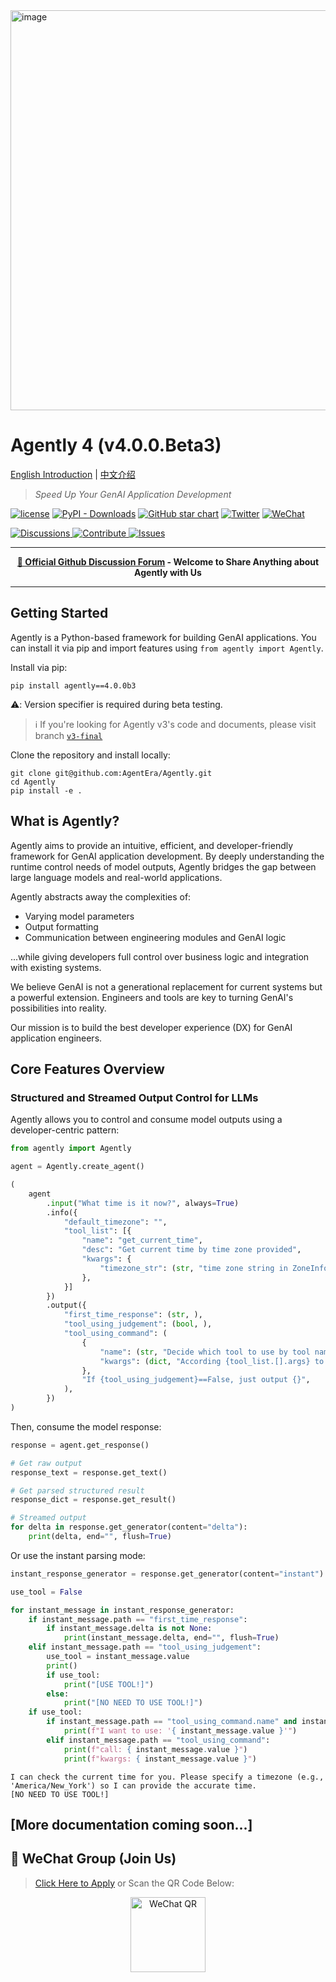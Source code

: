 <img width="640" alt="image" src="https://github.com/user-attachments/assets/c645d031-c8b0-4dba-a515-9d7a4b0a6881" />

# Agently 4 (v4.0.0.Beta3)

[English Introduction](https://github.com/AgentEra/Agently/blob/main/README.md) | [中文介绍](https://github.com/AgentEra/Agently/blob/main/README_CN.md)


> *Speed Up Your GenAI Application Development*

[![license](https://img.shields.io/badge/license-Apache2.0-blue.svg?style=flat-square)](https://github.com/AgentEra/Agently/blob/main/LICENSE)
[![PyPI - Downloads](https://img.shields.io/pypi/dm/agently?style=flat-square)](https://pypistats.org/packages/agently)
[![GitHub star chart](https://img.shields.io/github/stars/agentera/agently?style=flat-square)](https://star-history.com/#agentera/agently)
[![Twitter](https://img.shields.io/twitter/url/https/twitter.com/AgentlyTech.svg?style=social&label=Follow%20%40AgentlyTech)](https://x.com/AgentlyTech)
<a href="https://doc.weixin.qq.com/forms/AIoA8gcHAFMAScAhgZQABIlW6tV3l7QQf">
<img alt="WeChat" src="https://img.shields.io/badge/WeChat%20Group-Apply-brightgreen?logo=wechat&style=flat-square">
</a>

<p>
  <a href="https://github.com/AgentEra/Agently/discussions/categories/general">
    <img alt="Discussions" src="https://img.shields.io/badge/Agently%20General%20Discussions-JOIN-brightgreen.svg?style=for-the-badge" />
  </a>
  <a href="https://github.com/AgentEra/Agently/discussions/categories/contribute-to-agently-4">
    <img alt="Contribute" src="https://img.shields.io/badge/Contribute%20to%20Agently%204%20-Join-blueviolet.svg?style=for-the-badge">
  </a>
  <a href="https://github.com/AgentEra/Agently/issues">
    <img alt="Issues" src="https://img.shields.io/badge/Report%20Issues-Report-red.svg?style=for-the-badge">
  </a>
</p>

<hr />

<p align="center">
    <b><a href = "https://github.com/AgentEra/Agently/discussions">💬 Official Github Discussion Forum</a> - Welcome to Share Anything about Agently with Us</b>
</p>

<hr />

## Getting Started

Agently is a Python-based framework for building GenAI applications. You can install it via pip and import features using `from agently import Agently`.

Install via pip:

```shell
pip install agently==4.0.0b3
```

⚠️: Version specifier is required during beta testing.

> ℹ️ If you're looking for Agently v3's code and documents, please visit branch [`v3-final`](https://github.com/AgentEra/Agently/tree/v3-final)

Clone the repository and install locally:

```shell
git clone git@github.com:AgentEra/Agently.git
cd Agently
pip install -e .
```

## What is Agently?

Agently aims to provide an intuitive, efficient, and developer-friendly framework for GenAI application development. By deeply understanding the runtime control needs of model outputs, Agently bridges the gap between large language models and real-world applications.

Agently abstracts away the complexities of:
- Varying model parameters
- Output formatting
- Communication between engineering modules and GenAI logic

...while giving developers full control over business logic and integration with existing systems.

We believe GenAI is not a generational replacement for current systems but a powerful extension. Engineers and tools are key to turning GenAI's possibilities into reality.

Our mission is to build the best developer experience (DX) for GenAI application engineers.

## Core Features Overview

### Structured and Streamed Output Control for LLMs

Agently allows you to control and consume model outputs using a developer-centric pattern:

```python
from agently import Agently

agent = Agently.create_agent()

(
    agent
        .input("What time is it now?", always=True)
        .info({
            "default_timezone": "",
            "tool_list": [{
                "name": "get_current_time",
                "desc": "Get current time by time zone provided",
                "kwargs": {
                    "timezone_str": (str, "time zone string in ZoneInfo()"),
                },
            }]
        })
        .output({
            "first_time_response": (str, ),
            "tool_using_judgement": (bool, ),
            "tool_using_command": (
                {
                    "name": (str, "Decide which tool to use by tool name:{tool_list.[].name}"),
                    "kwargs": (dict, "According {tool_list.[].args} to output kwargs dictionary"),
                },
                "If {tool_using_judgement}==False, just output {}",
            ),
        })
)
```

Then, consume the model response:

```python
response = agent.get_response()

# Get raw output
response_text = response.get_text()

# Get parsed structured result
response_dict = response.get_result()

# Streamed output
for delta in response.get_generator(content="delta"):
    print(delta, end="", flush=True)
```

Or use the instant parsing mode:

```python
instant_response_generator = response.get_generator(content="instant")

use_tool = False

for instant_message in instant_response_generator:
    if instant_message.path == "first_time_response":
        if instant_message.delta is not None:
            print(instant_message.delta, end="", flush=True)
    elif instant_message.path == "tool_using_judgement":
        use_tool = instant_message.value
        print()
        if use_tool:
            print("[USE TOOL!]")
        else:
            print("[NO NEED TO USE TOOL!]")
    if use_tool:
        if instant_message.path == "tool_using_command.name" and instant_message.is_complete:
            print(f"I want to use: '{ instant_message.value }'")
        elif instant_message.path == "tool_using_command":
            print(f"call: { instant_message.value }")
            print(f"kwargs: { instant_message.value }")
```

```shell
I can check the current time for you. Please specify a timezone (e.g., 'America/New_York') so I can provide the accurate time.
[NO NEED TO USE TOOL!]
```

## [More documentation coming soon...]

## 💬 WeChat Group (Join Us)

> [Click Here to Apply](https://doc.weixin.qq.com/forms/AIoA8gcHAFMAScAhgZQABIlW6tV3l7QQf)
> or Scan the QR Code Below:

<p align="center">
  <img width="120" alt="WeChat QR" src="https://github.com/AgentEra/Agently/assets/4413155/7f4bc9bf-a125-4a1e-a0a4-0170b718c1a6">
</p>